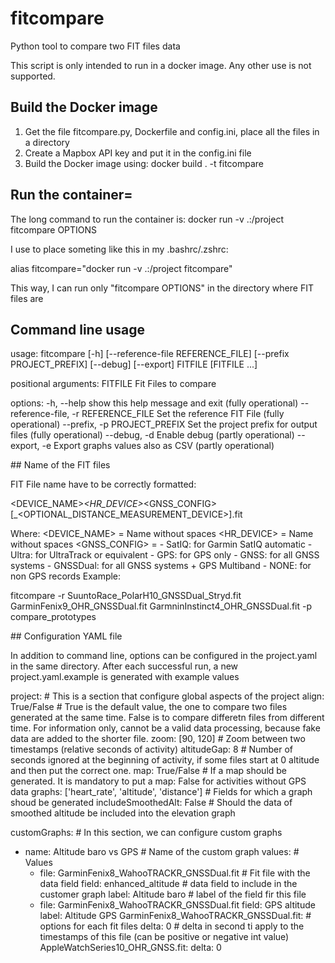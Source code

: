 # fitcompare
Python tool to compare two FIT files data

This script is only intended to run in a docker image. Any other use is not supported.

## Build the Docker image
1. Get the file fitcompare.py, Dockerfile and config.ini, place all the files in a directory
2. Create a Mapbox API key and put it in the config.ini file
3. Build the Docker image using: docker build . -t fitcompare

## Run the container=
The long command to run the container is:
docker run -v .:/project fitcompare OPTIONS

I use to place someting like this in my .bashrc/.zshrc:

alias fitcompare="docker run -v .:/project fitcompare" 

This way, I can run only "fitcompare OPTIONS" in the directory where FIT files are 

## Command line usage

usage: fitcompare [-h] [--reference-file REFERENCE_FILE]
                     [--prefix PROJECT_PREFIX] [--debug] [--export]
                     FITFILE [FITFILE ...]
                     
positional arguments:
  FITFILE               Fit Files to compare

options:
  -h, --help            show this help message and exit (fully operational)
  --reference-file, -r REFERENCE_FILE 
                        Set the reference FIT File (fully operational)
  --prefix, -p PROJECT_PREFIX
                        Set the project prefix for output files (fully operational)
  --debug, -d           Enable debug (partly operational)
  --export, -e          Export graphs values also as CSV (partly operational)

## Name of the FIT files
  
FIT File name have to be correctly formatted:

<DEVICE_NAME>_<HR_DEVICE>_<GNSS_CONFIG>[_<OPTIONAL_DISTANCE_MEASUREMENT_DEVICE>].fit

Where:
<DEVICE_NAME> = Name without spaces
<HR_DEVICE> = Name without spaces
<GNSS_CONFIG> =  - SatIQ:    for Garmin SatIQ automatic
                 - Ultra:    for UltraTrack or equivalent
                 - GPS:      for GPS only
                 - GNSS:     for all GNSS systems
                 - GNSSDual: for all GNSS systems + GPS Multiband
                 - NONE:     for non GPS records
Example:

fitcompare -r SuuntoRace_PolarH10_GNSSDual_Stryd.fit GarminFenix9_OHR_GNSSDual.fit GarmninInstinct4_OHR_GNSSDual.fit -p compare_prototypes

## Configuration YAML file

In addition to command line, options can be configured in the project.yaml in the same directory.
After each successful run, a new project.yaml.example is generated with example values

project: # This is a section that configure global aspects of the project
  align: True/False # True is the default value, the one to compare two files generated at the same time. False is to compare differetn files from different time. For information only, cannot be a valid data processing, because fake data are added to the shorter file.
  zoom: [90, 120] # Zoom between two timestamps (relative seconds of activity)
  altitudeGap: 8  # Number of seconds ignored at the beginning of activity, if some files start at 0 altitude and then put the correct one.
  map: True/False # If a map should be generated. It is mandatory to put a map: False for activities without GPS data
  graphs: ['heart_rate', 'altitude', 'distance'] # Fields for which a graph shoud be generated
  includeSmoothedAlt: False # Should the data of smoothed altitude be included into the elevation graph
  
customGraphs: # In this section, we can configure custom graphs
  - name: Altitude baro vs GPS # Name of the custom graph
    values: # Values
      - file: GarminFenix8_WahooTRACKR_GNSSDual.fit # Fit file with the data field
        field: enhanced_altitude # data field to include in the customer graph
        label: Altitude baro # label of the field fir this file
      - file: GarminFenix8_WahooTRACKR_GNSSDual.fit 
        field: GPS altitude
        label: Altitude GPS
GarminFenix8_WahooTRACKR_GNSSDual.fit: # options for each fit files
  delta: 0 # delta in second ti apply to the timestamps of this file (can be positive or negative int value)
AppleWatchSeries10_OHR_GNSS.fit:
  delta: 0
